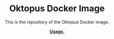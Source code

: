 
<p align="center">
    <h1 align="center">Oktopus Docker Image</h1>
    <p align="center">This is the repository of the  Oktopus Docker image.
    <p align="center"><strong><a href="https://oktopus-project.org/docs/walkthrough_tutorial">Usage.</a></strong></p>
    <br>
</p>
